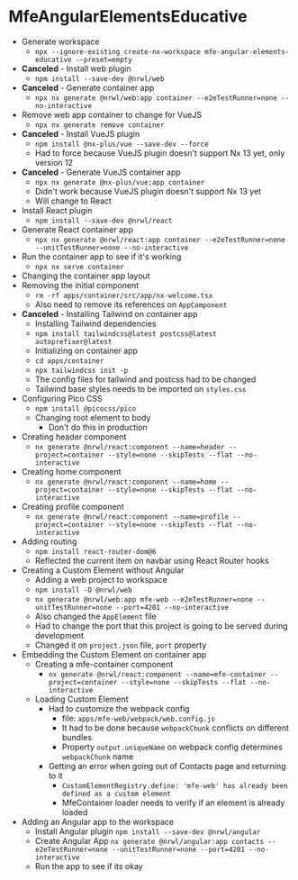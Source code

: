 # MfeAngularElementsEducative

- Generate workspace
  - `npx --ignore-existing create-nx-workspace mfe-angular-elements-educative --preset=empty`
- **Canceled** - Install web plugin
  - `npm install --save-dev @nrwl/web`
- **Canceled** - Generate container app
  - `npx nx generate @nrwl/web:app container --e2eTestRunner=none --no-interactive`
- Remove web app container to change for VueJS
  - `npx nx generate remove container`
- **Canceled** - Install VueJS plugin
  - `npm install @nx-plus/vue --save-dev --force`
  - Had to force because VueJS plugin doesn't support Nx 13 yet, only version 12
- **Canceled** - Generate VueJS container app
  - `npx nx generate @nx-plus/vue:app container`
  - Didn't work because VueJS plugin doesn't support Nx 13 yet
  - Will change to React
- Install React plugin
  - `npm install --save-dev @nrwl/react`
- Generate React container app
  - `npx nx generate @nrwl/react:app container --e2eTestRunner=none --unitTestRunner=none --no-interactive`
- Run the container app to see if it's working
  - `npx nx serve container`
- Changing the container app layout
- Removing the initial component
  - `rm -rf apps/container/src/app/nx-welcome.tsx`
  - Also need to remove its references on `AppComponent`
- **Canceled** - Installing Tailwind on container app
  - Installing Tailwind dependencies
  - `npm install tailwindcss@latest postcss@latest autoprefixer@latest`
  - Initializing on container app
  - `cd apps/container`
  - `npx tailwindcss init -p`
  - The config files for tailwind and postcss had to be changed
  - Tailwind base styles needs to be imported on `styles.css`
- Configuring Pico CSS
  - `npm install @picocss/pico`
  - Changing root element to body
    - Don't do this in production
- Creating header component
  - `nx generate @nrwl/react:component --name=header --project=container --style=none --skipTests --flat --no-interactive`
- Creating home component
  - `nx generate @nrwl/react:component --name=home --project=container --style=none --skipTests --flat --no-interactive`
- Creating profile component
  - `nx generate @nrwl/react:component --name=profile --project=container --style=none --skipTests --flat --no-interactive`
- Adding routing
  - `npm install react-router-dom@6`
  - Reflected the current item on navbar using React Router hooks
- Creating a Custom Element without Angular
  - Adding a web project to workspace
  - `npm install -D @nrwl/web`
  - `nx generate @nrwl/web:app mfe-web --e2eTestRunner=none --unitTestRunner=none --port=4201 --no-interactive`
  - Also changed the `AppElement` file
  - Had to change the port that this project is going to be served during development
  - Changed it on `project.json` file, `port` property
- Embedding the Custom Element on container app
  - Creating a mfe-container component
    - `nx generate @nrwl/react:component --name=mfe-container --project=container --style=none --skipTests --flat --no-interactive`
  - Loading Custom Element
    - Had to customize the webpack config
      - file: `apps/mfe-web/webpack/web.config.js`
      - It had to be done because `webpackChunk` conflicts on different bundles
      - Property `output.uniqueName` on webpack config determines `webpackChunk` name
    - Getting an error when going out of Contacts page and returning to it
      - `CustomElementRegistry.define: 'mfe-web' has already been defined as a custom element`
      - MfeContainer loader needs to verify if an element is already loaded
- Adding an Angular app to the workspace
  - Install Angular plugin `npm install --save-dev @nrwl/angular`
  - Create Angular App `nx generate @nrwl/angular:app contacts --e2eTestRunner=none --unitTestRunner=none --port=4201 --no-interactive`
  - Run the app to see if its okay
